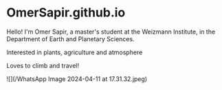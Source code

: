 # OmerSapir.github.io

Hello! I'm Omer Sapir, a master's student at the Weizmann Institute, in the Department of Earth and Planetary Sciences.

Interested in plants, agriculture and atmosphere

Loves to climb and travel!

![](/WhatsApp Image 2024-04-11 at 17.31.32.jpeg)
